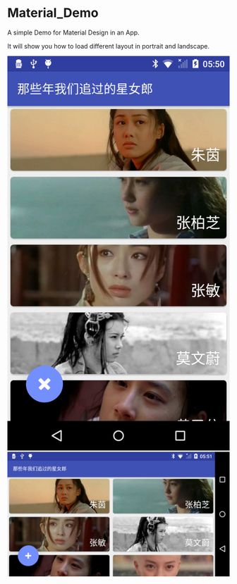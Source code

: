 # Material_Demo
A simple Demo for Material Design in an App.

It will show you how to load different layout in portrait and landscape.

![Portrait Mode](https://github.com/zhongwcool/Material_Demo/blob/master/captures/device-2016-11-30-135059.png)
![Landscape Mode](https://github.com/zhongwcool/Material_Demo/blob/master/captures/device-2016-11-30-135134.png)